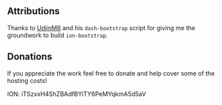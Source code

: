 ## Attributions

Thanks to [UdjinM6](https://github.com/UdjinM6) and his `dash-bootstrap` script
for giving me the groundwork to build `ion-bootstrap`.

## Donations

If you appreciate the work feel free to donate and help cover some of the
hosting costs!

ION: iTSzxxH4ShZBAdfBYiTY6PeMYqkmA5d5aV
